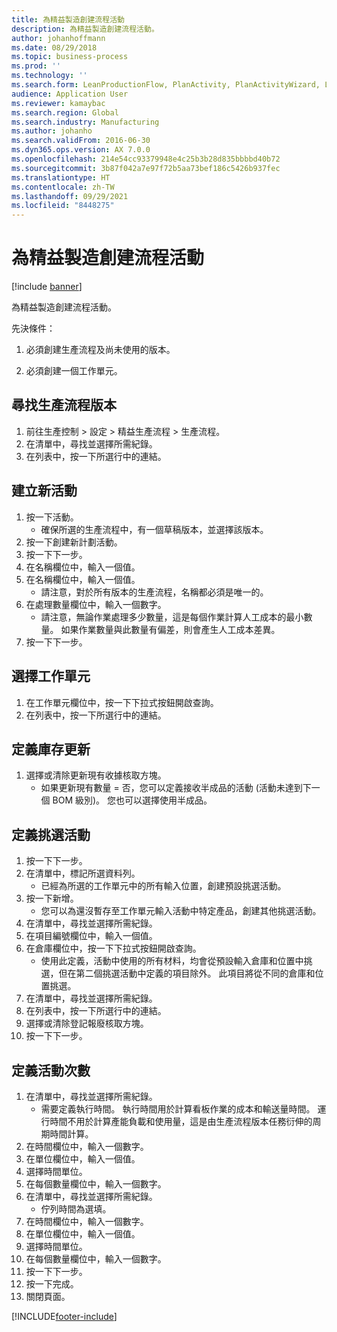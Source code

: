 ```yaml
---
title: 為精益製造創建流程活動
description: 為精益製造創建流程活動。
author: johanhoffmann
ms.date: 08/29/2018
ms.topic: business-process
ms.prod: ''
ms.technology: ''
ms.search.form: LeanProductionFlow, PlanActivity, PlanActivityWizard, LeanWorkCellLookup, InventLocationIdLookup, PlanActivityDetails, KanbanJobPickingListPart
audience: Application User
ms.reviewer: kamaybac
ms.search.region: Global
ms.search.industry: Manufacturing
ms.author: johanho
ms.search.validFrom: 2016-06-30
ms.dyn365.ops.version: AX 7.0.0
ms.openlocfilehash: 214e54cc93379948e4c25b3b28d835bbbbd40b72
ms.sourcegitcommit: 3b87f042a7e97f72b5aa73bef186c5426b937fec
ms.translationtype: HT
ms.contentlocale: zh-TW
ms.lasthandoff: 09/29/2021
ms.locfileid: "8448275"
---
```

# <a name="create-process-activities-for-lean-manufacturing"></a>為精益製造創建流程活動

[!include [banner](../../includes/banner.md)]

為精益製造創建流程活動。 

先決條件： 

1. 必須創建生產流程及尚未使用的版本。

2. 必須創建一個工作單元。


## <a name="find-the-production-flow-version"></a>尋找生產流程版本
1. 前往生產控制 > 設定 > 精益生產流程 > 生產流程。
2. 在清單中，尋找並選擇所需紀錄。
3. 在列表中，按一下所選行中的連結。

## <a name="create-a-new-activity"></a>建立新活動
1. 按一下活動。
    * 確保所選的生產流程中，有一個草稿版本，並選擇該版本。  
2. 按一下創建新計劃活動。
3. 按一下下一步。
4. 在名稱欄位中，輸入一個值。
5. 在名稱欄位中，輸入一個值。
    * 請注意，對於所有版本的生產流程，名稱都必須是唯一的。  
6. 在處理數量欄位中，輸入一個數字。
    * 請注意，無論作業處理多少數量，這是每個作業計算人工成本的最小數量。 如果作業數量與此數量有偏差，則會產生人工成本差異。  
7. 按一下下一步。

## <a name="select-the-work-cell"></a>選擇工作單元
1. 在工作單元欄位中，按一下下拉式按鈕開啟查詢。
2. 在列表中，按一下所選行中的連結。

## <a name="define-the-inventory-updates"></a>定義庫存更新
1. 選擇或清除更新現有收據核取方塊。
    * 如果更新現有數量 = 否，您可以定義接收半成品的活動 (活動未達到下一個 BOM 級別)。    您也可以選擇使用半成品。  

## <a name="define-the-picking-activities"></a>定義挑選活動
1. 按一下下一步。
2. 在清單中，標記所選資料列。
    * 已經為所選的工作單元中的所有輸入位置，創建預設挑選活動。  
3. 按一下新增。
    * 您可以為還沒暫存至工作單元輸入活動中特定產品，創建其他挑選活動。  
4. 在清單中，尋找並選擇所需紀錄。
5. 在項目編號欄位中，輸入一個值。
6. 在倉庫欄位中，按一下下拉式按鈕開啟查詢。
    * 使用此定義，活動中使用的所有材料，均會從預設輸入倉庫和位置中挑選，但在第二個挑選活動中定義的項目除外。 此項目將從不同的倉庫和位置挑選。  
7. 在清單中，尋找並選擇所需紀錄。
8. 在列表中，按一下所選行中的連結。
9. 選擇或清除登記報廢核取方塊。
10. 按一下下一步。

## <a name="define-the-activity-times"></a>定義活動次數
1. 在清單中，尋找並選擇所需紀錄。
    * 需要定義執行時間。 執行時間用於計算看板作業的成本和輸送量時間。 運行時間不用於計算產能負載和使用量，這是由生產流程版本任務衍伸的周期時間計算。  
2. 在時間欄位中，輸入一個數字。
3. 在單位欄位中，輸入一個值。
4. 選擇時間單位。
5. 在每個數量欄位中，輸入一個數字。
6. 在清單中，尋找並選擇所需紀錄。
    * 佇列時間為選填。  
7. 在時間欄位中，輸入一個數字。
8. 在單位欄位中，輸入一個值。
9. 選擇時間單位。
10. 在每個數量欄位中，輸入一個數字。
11. 按一下下一步。
12. 按一下完成。
13. 關閉頁面。



[!INCLUDE[footer-include](../../../includes/footer-banner.md)]